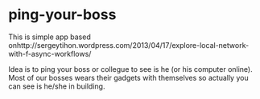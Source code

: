 ping-your-boss
==============
This is simple app based onhttp://sergeytihon.wordpress.com/2013/04/17/explore-local-network-with-f-async-workflows/

Idea is to ping your boss or collegue to see is he (or his computer online).
Most of our bosses wears their gadgets with themselves so actually you can see is he/she in building.

